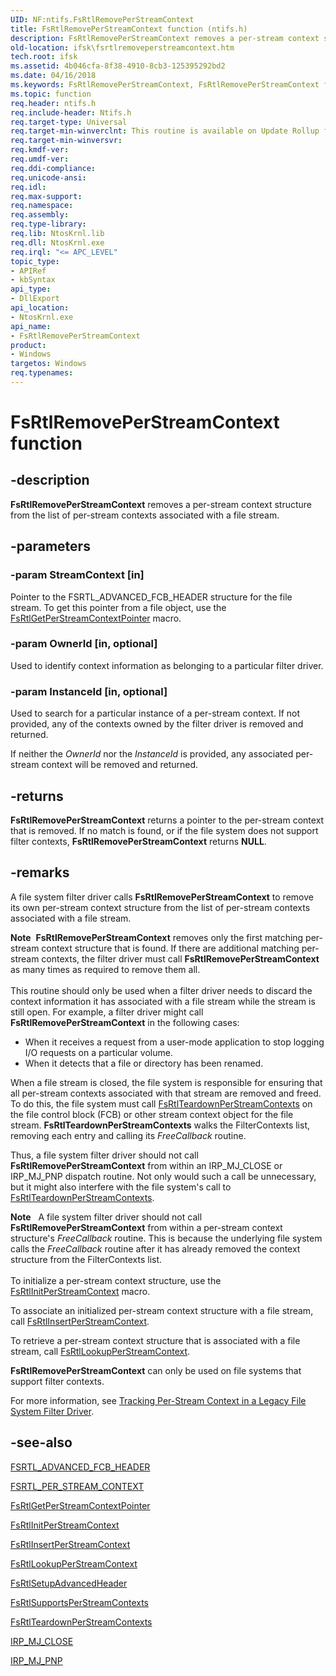 ```yaml
---
UID: NF:ntifs.FsRtlRemovePerStreamContext
title: FsRtlRemovePerStreamContext function (ntifs.h)
description: FsRtlRemovePerStreamContext removes a per-stream context structure from the list of per-stream contexts associated with a file stream.
old-location: ifsk\fsrtlremoveperstreamcontext.htm
tech.root: ifsk
ms.assetid: 4b046cfa-8f38-4910-8cb3-125395292bd2
ms.date: 04/16/2018
ms.keywords: FsRtlRemovePerStreamContext, FsRtlRemovePerStreamContext function [Installable File System Drivers], fsrtlref_904bd4dd-c254-4762-8af6-dcc49aaa5c92.xml, ifsk.fsrtlremoveperstreamcontext, ntifs/FsRtlRemovePerStreamContext
ms.topic: function
req.header: ntifs.h
req.include-header: Ntifs.h
req.target-type: Universal
req.target-min-winverclnt: This routine is available on Update Rollup for Windows 2000 Service Pack 4 (SP4) and on Microsoft Windows XP and later.
req.target-min-winversvr: 
req.kmdf-ver: 
req.umdf-ver: 
req.ddi-compliance: 
req.unicode-ansi: 
req.idl: 
req.max-support: 
req.namespace: 
req.assembly: 
req.type-library: 
req.lib: NtosKrnl.lib
req.dll: NtosKrnl.exe
req.irql: "<= APC_LEVEL"
topic_type:
- APIRef
- kbSyntax
api_type:
- DllExport
api_location:
- NtosKrnl.exe
api_name:
- FsRtlRemovePerStreamContext
product:
- Windows
targetos: Windows
req.typenames: 
---
```


# FsRtlRemovePerStreamContext function


## -description


<b>FsRtlRemovePerStreamContext</b> removes a per-stream context structure from the list of per-stream contexts associated with a file stream. 


## -parameters




### -param StreamContext [in]

Pointer to the FSRTL_ADVANCED_FCB_HEADER structure for the file stream. To get this pointer from a file object, use the <a href="https://msdn.microsoft.com/library/windows/hardware/ff546056">FsRtlGetPerStreamContextPointer</a> macro. 


### -param OwnerId [in, optional]

Used to identify context information as belonging to a particular filter driver. 


### -param InstanceId [in, optional]

Used to search for a particular instance of a per-stream context. If not provided, any of the contexts owned by the filter driver is removed and returned. 

If neither the <i>OwnerId</i> nor the <i>InstanceId</i> is provided, any associated per-stream context will be removed and returned.


## -returns



<b>FsRtlRemovePerStreamContext</b> returns a pointer to the per-stream context that is removed. If no match is found, or if the file system does not support filter contexts, <b>FsRtlRemovePerStreamContext</b> returns <b>NULL</b>. 




## -remarks



A file system filter driver calls <b>FsRtlRemovePerStreamContext</b> to remove its own per-stream context structure from the list of per-stream contexts associated with a file stream. 

<div class="alert"><b>Note</b>  <b>FsRtlRemovePerStreamContext</b> removes only the first matching per-stream context structure that is found. If there are additional matching per-stream contexts, the filter driver must call <b>FsRtlRemovePerStreamContext</b> as many times as required to remove them all.</div>
<div> </div>
This routine should only be used when a filter driver needs to discard the context information it has associated with a file stream while the stream is still open. For example, a filter driver might call <b>FsRtlRemovePerStreamContext</b> in the following cases: 

<ul>
<li>
When it receives a request from a user-mode application to stop logging I/O requests on a particular volume. 

</li>
<li>
When it detects that a file or directory has been renamed. 

</li>
</ul>
When a file stream is closed, the file system is responsible for ensuring that all per-stream contexts associated with that stream are removed and freed. To do this, the file system must call <a href="https://msdn.microsoft.com/library/windows/hardware/ff547295">FsRtlTeardownPerStreamContexts</a> on the file control block (FCB) or other stream context object for the file stream. <b>FsRtlTeardownPerStreamContexts</b> walks the FilterContexts list, removing each entry and calling its <i>FreeCallback</i> routine. 

Thus, a file system filter driver should not call <b>FsRtlRemovePerStreamContext</b> from within an IRP_MJ_CLOSE or IRP_MJ_PNP dispatch routine. Not only would such a call be unnecessary, but it might also interfere with the file system's call to <a href="https://msdn.microsoft.com/library/windows/hardware/ff547295">FsRtlTeardownPerStreamContexts</a>. 

<div class="alert"><b>Note</b>    A file system filter driver should not call <b>FsRtlRemovePerStreamContext</b> from within a per-stream context structure's <i>FreeCallback</i> routine. This is because the underlying file system calls the <i>FreeCallback</i> routine after it has already removed the context structure from the FilterContexts list.</div>
<div> </div>
To initialize a per-stream context structure, use the <a href="https://msdn.microsoft.com/library/windows/hardware/ff546178">FsRtlInitPerStreamContext</a> macro. 

To associate an initialized per-stream context structure with a file stream, call <a href="https://msdn.microsoft.com/library/windows/hardware/ff546194">FsRtlInsertPerStreamContext</a>. 

To retrieve a per-stream context structure that is associated with a file stream, call <a href="https://msdn.microsoft.com/library/windows/hardware/ff546945">FsRtlLookupPerStreamContext</a>. 

<b>FsRtlRemovePerStreamContext</b> can only be used on file systems that support filter contexts. 

For more information, see <a href="https://msdn.microsoft.com/d908ee30-a433-460c-8c14-883702b4f810">Tracking Per-Stream Context in a Legacy File System Filter Driver</a>. 




## -see-also




<a href="https://msdn.microsoft.com/library/windows/hardware/ff547334">FSRTL_ADVANCED_FCB_HEADER</a>



<a href="https://msdn.microsoft.com/library/windows/hardware/ff547357">FSRTL_PER_STREAM_CONTEXT</a>



<a href="https://msdn.microsoft.com/library/windows/hardware/ff546056">FsRtlGetPerStreamContextPointer</a>



<a href="https://msdn.microsoft.com/library/windows/hardware/ff546178">FsRtlInitPerStreamContext</a>



<a href="https://msdn.microsoft.com/library/windows/hardware/ff546194">FsRtlInsertPerStreamContext</a>



<a href="https://msdn.microsoft.com/library/windows/hardware/ff546945">FsRtlLookupPerStreamContext</a>



<a href="https://msdn.microsoft.com/library/windows/hardware/ff547257">FsRtlSetupAdvancedHeader</a>



<a href="https://msdn.microsoft.com/library/windows/hardware/ff547285">FsRtlSupportsPerStreamContexts</a>



<a href="https://msdn.microsoft.com/library/windows/hardware/ff547295">FsRtlTeardownPerStreamContexts</a>



<a href="https://msdn.microsoft.com/library/windows/hardware/ff550720">IRP_MJ_CLOSE</a>



<a href="https://msdn.microsoft.com/library/windows/hardware/ff549268">IRP_MJ_PNP</a>
 

 

